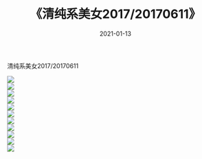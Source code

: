 ﻿---
layout: post
title:  《清纯系美女2017/20170611》
date:   2021-01-13
img: http://img.660000.xyz/Sharelink/清纯系美女/2017/20170611/000.jpg
categories: [美女, 清纯, 唯美]
---

清纯系美女2017/20170611

 ![](http://img.660000.xyz/Sharelink/清纯系美女/2017/20170611/001.png) <br>![](http://img.660000.xyz/Sharelink/清纯系美女/2017/20170611/002.png) <br>![](http://img.660000.xyz/Sharelink/清纯系美女/2017/20170611/003.png) <br>![](http://img.660000.xyz/Sharelink/清纯系美女/2017/20170611/004.png) <br>![](http://img.660000.xyz/Sharelink/清纯系美女/2017/20170611/005.png) <br>![](http://img.660000.xyz/Sharelink/清纯系美女/2017/20170611/006.png) <br>![](http://img.660000.xyz/Sharelink/清纯系美女/2017/20170611/007.png) <br>![](http://img.660000.xyz/Sharelink/清纯系美女/2017/20170611/008.png) <br>![](http://img.660000.xyz/Sharelink/清纯系美女/2017/20170611/009.png) <br>![](http://img.660000.xyz/Sharelink/清纯系美女/2017/20170611/010.png) <br>![](http://img.660000.xyz/Sharelink/清纯系美女/2017/20170611/011.png) <br>